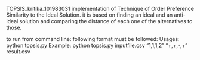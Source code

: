 TOPSIS_kritika_101983031
implementation of Technique of Order Preference Similarity to the Ideal Solution. it is based on finding an ideal and an anti-ideal solution and comparing the distance of each one of the alternatives to those.

to run from command line:
following format must be followed:
Usages:
python topsis.py <InputDataFile> <Weights> <Impacts> <ResultFileName>
Example:
python topsis.py inputfile.csv “1,1,1,2” “+,+,-,+” result.csv
